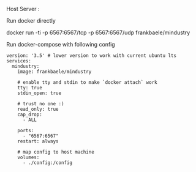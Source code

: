 Host Server :

Run docker directly

docker run -ti -p 6567:6567/tcp -p 6567:6567/udp frankbaele/mindustry

Run docker-compose with following config

```
version: '3.5' # lower version to work with current ubuntu lts
services:
  mindustry:
    image: frankbaele/mindustry
    
    # enable tty and stdin to make `docker attach` work
    tty: true
    stdin_open: true

    # trust no one :)
    read_only: true
    cap_drop:
      - ALL

    ports:
      - "6567:6567"
    restart: always

    # map config to host machine
    volumes:
      - ./config:/config
```

